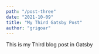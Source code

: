 ```yaml
---
path: "/post-three"
date: "2021-10-09"
title: "My Third Gatsby Post"
author: "grigoar"
---
```


This is my Third blog post in Gatsby
